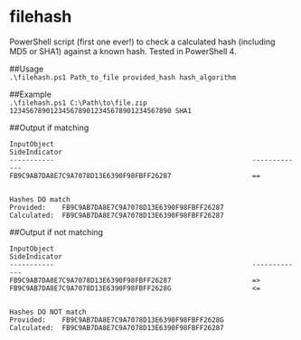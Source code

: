# filehash
PowerShell script (first one ever!) to check a calculated hash (including MD5 or SHA1) against a known hash.
Tested in PowerShell 4.

##Usage  
`.\filehash.ps1 Path_to_file provided_hash hash_algorithm`

##Example  
`.\filehash.ps1 C:\Path\to\file.zip 1234567890123456789012345678901234567890 SHA1`

##Output if matching  
```
InputObject                                                 SideIndicator
-----------                                                 -------------
FB9C9AB7DA8E7C9A7078D13E6390F98FBFF26287                    ==


Hashes DO match
Provided:    FB9C9AB7DA8E7C9A7078D13E6390F98FBFF26287
Calculated:  FB9C9AB7DA8E7C9A7078D13E6390F98FBFF26287
```

##Output if not matching  
```
InputObject                                                 SideIndicator
-----------                                                 -------------
FB9C9AB7DA8E7C9A7078D13E6390F98FBFF26287                    =>
FB9C9AB7DA8E7C9A7078D13E6390F98FBFF2628G                    <=


Hashes DO NOT match
Provided:    FB9C9AB7DA8E7C9A7078D13E6390F98FBFF2628G
Calculated:  FB9C9AB7DA8E7C9A7078D13E6390F98FBFF26287
```
